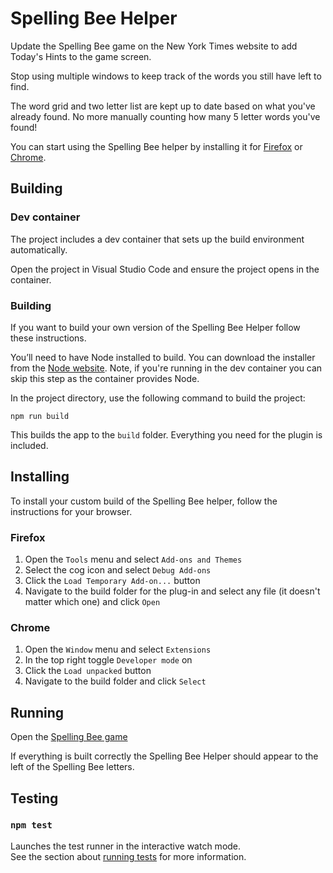 # Spelling Bee Helper

Update the Spelling Bee game on the New York Times website to add Today's Hints to the game screen.

Stop using multiple windows to keep track of the words you still have left to find.

The word grid and two letter list are kept up to date based on what you've already found. No more manually counting how many 5 letter words you've found!

You can start using the Spelling Bee helper by installing it for [Firefox](https://addons.mozilla.org/en-US/firefox/addon/spelling-bee-helper/) or [Chrome](https://chrome.google.com/webstore/detail/spelling-bee-helper/ilbdolhmhkjhecehbdcneffapakklbgh).

## Building

### Dev container

The project includes a dev container that sets up the build environment automatically. 

Open the project in Visual Studio Code and ensure the project opens in the container.

### Building

If you want to build your own version of the Spelling Bee Helper follow these instructions.

You’ll need to have Node installed to build. You can download the installer from the [Node website](https://nodejs.org/en). Note, if you're running in the dev container you can skip this step as the container provides Node.

In the project directory, use the following command to build the project:

`npm run build`

This builds the app to the `build` folder. Everything you need for the plugin is included.

## Installing

To install your custom build of the Spelling Bee helper, follow the instructions for your browser.

### Firefox

1. Open the `Tools` menu and select `Add-ons and Themes`
1. Select the cog icon and select `Debug Add-ons`
1. Click the `Load Temporary Add-on...` button
1. Navigate to the build folder for the plug-in and select any file (it doesn't matter which one) and click `Open`

### Chrome

1. Open the `Window` menu and select `Extensions`
1. In the top right toggle `Developer mode` on
1. Click the `Load unpacked` button
1. Navigate to the build folder and click `Select`

## Running 

Open the [Spelling Bee game](https://www.nytimes.com/puzzles/spelling-bee)

If everything is built correctly the Spelling Bee Helper should appear to the left of the Spelling Bee letters.

## Testing

### `npm test`

Launches the test runner in the interactive watch mode.\
See the section about [running tests](https://facebook.github.io/create-react-app/docs/running-tests) for more information.
